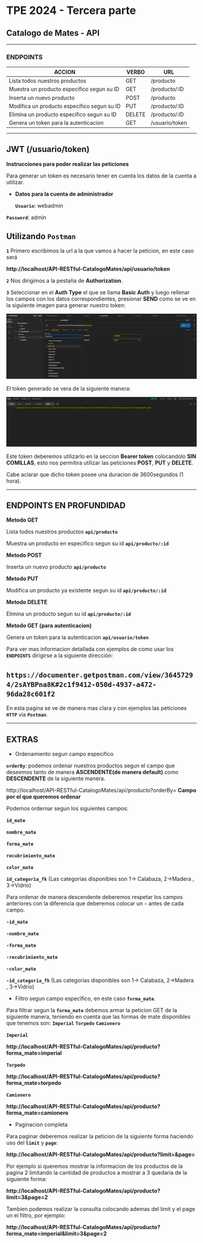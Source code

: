 # TPE 2024 - Tercera parte

## Catalogo de Mates - API

---

### ENDPOINTS

| ACCION                                      | VERBO  | URL            |
| ------------------------------------------- | ------ | -------------- |
| Lista todos nuestros productos              | GET    | /producto      |
| Muestra un producto especifico segun su ID  | GET    | /producto/:ID  |
| Inserta un nuevo producto                   | POST   | /producto      |
| Modifica un producto especifico segun su ID | PUT    | /producto/:ID  |
| Elimina un producto especifico segun su ID  | DELETE | /producto/:ID  |
| Genera un token para la autenticacion       | GET    | /usuario/token |

---

## JWT (/usuario/token)

**Instrucciones para poder realizar las peticiones**

Para generar un token es necesario tener en cuenta los datos de la cuenta a utilizar.

- **Datos para la cuenta de administrador**

  **`Usuario`**: webadmin

**`Password`**: admin

## Utilizando **`Postman`**

**`1`** Primero escribimos la url a la que vamos a hacer la peticion, en este caso será

**http://localhost/API-RESTful-CatalogoMates/api/usuario/token**

**`2`** Nos dirigimos a la pestaña de **Authorization**.

**`3`** Seleccionar en el **Auth Type** el que se llama **Basic Auth** y luego rellenar los campos con los datos correspondientes, presionar **SEND** como se ve en la siguiente imagen para generar nuestro token:

![alt text](postman1.jpg)

El token generado se vera de la siguiente manera:

![alt text](postman2.jpg)

Este token deberemos utilizarlo en la seccion **Bearer token** colocandolo **SIN COMILLAS**, esto nos permitira utilizar las peticiones **POST**, **PUT** y **DELETE**.

Cabe aclarar que dicho token posee una duracion de 3600segundos (1 hora).

---

## ENDPOINTS EN PROFUNDIDAD

**Metodo GET**

Lista todos nuestros productos **`api/producto`**

Muestra un producto en especifico segun su id **`api/producto/:id`**

**Metodo POST**

Inserta un nuevo producto **`api/producto`**

**Metodo PUT**

Modifica un producto ya existente segun su id **`api/producto/:id`**

**Metodo DELETE**

Elimina un producto segun su id **`api/producto/:id`**

**Metodo GET (para autenticacion)**

Genera un token para la autenticacion **`api/usuario/token`**

Para ver mas informacion detallada con ejemplos de como usar los **`ENDPOINTS`** dirigirse a la siguiente dirección:

## **`https://documenter.getpostman.com/view/36457294/2sAYBPna8K#2c1f9412-050d-4937-a472-96da28c601f2`**

En esta pagina se ve de manera mas clara y con ejemplos las peticiones **`HTTP`** via **`Postman`**.

---

## EXTRAS

- Ordenamiento segun campo especifico

**`orderBy`**: podemos ordenar nuestros productos segun el campo que deseemos tanto de manera **ASCENDENTE(de manera default)** como **DESCENDENTE** de la siguiente manera.

http://localhost/API-RESTful-CatalogoMates/api/producto?orderBy= **Campo por el que queremos ordenar**

Podemos ordernar segun los siguientes campos:

**`id_mate`**

**`nombre_mate`**

**`forma_mate`**

**`recubrimiento_mate`**

**`color_mate`**

**`id_categoria_fk`**
(Las categorias disponibles son 1-> Calabaza, 2->Madera , 3->Vidrio)

Para ordenar de manera descendente deberemos respetar los campos anteriores con la diferencia que deberemos colocar un **`-`** antes de cada campo.

**`-id_mate`**

**`-nombre_mate`**

**`-forma_mate`**

**`-recubrimiento_mate`**

**`-color_mate`**

**`-id_categoria_fk`**
(Las categorias disponibles son 1-> Calabaza, 2->Madera , 3->Vidrio)

- Filtro segun campo especifico, en este caso **`forma_mate`**.

Para filtrar segun la **`forma_mate`** debemos armar la peticion GET de la siguiente manera, teniendo en cuenta que las formas de mate disponibles que tenemos son: **`Imperial`** **`Torpedo`** **`Camionero`**

**`Imperial`**

**http://localhost/API-RESTful-CatalogoMates/api/producto?forma_mate=imperial**

**`Torpedo`**

**http://localhost/API-RESTful-CatalogoMates/api/producto?forma_mate=torpedo**

**`Camionero`**

**http://localhost/API-RESTful-CatalogoMates/api/producto?forma_mate=camionero**

- Paginacion completa

Para paginar deberemos realizar la peticion de la siguiente forma haciendo uso del **`limit`** y **`page`**:

**http://localhost/API-RESTful-CatalogoMates/api/producto?limit=&page=**

Por ejemplo si queremos mostrar la informacion de los productos de la pagina 2 limitando la cantidad de productos a mostrar a 3 quedaria de la siguiente forma:

**http://localhost/API-RESTful-CatalogoMates/api/producto?limit=3&page=2**

Tambien podemos realizar la consulta colocando ademas del limit y el page un el filtro, por ejemplo:

**http://localhost/API-RESTful-CatalogoMates/api/producto?forma_mate=imperial&limit=3&page=2**
